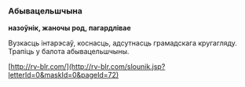 ### Абывацельшчына
**назоўнік, жаночы род, пагардлівае**

Вузкасць інтарэсаў, коснасць, адсутнасць грамадскага кругагляду. Трапіць у балота абывацельшчыны.

<a rel="author">[http://rv-blr.com/](http://rv-blr.com/slounik.jsp?letterId=0&maskId=0&pageId=72)</a>
